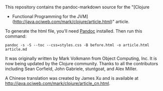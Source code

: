 This repository contains the pandoc-markdown source for the "[Clojure
- Functional Programming for the
JVM](http://java.ociweb.com/mark/clojure/article.html)" article.

To generate the html file, you'll need
[Pandoc](http://johnmacfarlane.net/pandoc/) installed. Then run this
command:

    pandoc -s -S --toc --css=styles.css -B before.html -o article.html article.md

It was originally written by Mark Volkmann from Object Computing, Inc.
It is now being updated by the Clojure community.
Thanks to all the contributors including
Sean Corfield, John Gabriele, stuntgoat, and Alex Miller.

A Chinese translation was created by James Xu
and is available at http://java.ociweb.com/mark/clojure/article_cn.html.
